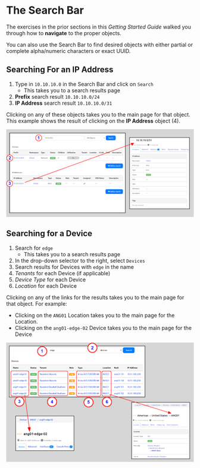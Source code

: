 # The Search Bar

The exercises in the prior sections in this *Getting Started Guide* walked you through how to **navigate** to the proper objects.

You can also use the Search Bar to find desired objects with either partial or complete alpha/numeric characters or exact UUID.

## Searching For an IP Address

1. Type in `10.10.10.0` in the Search Bar and click on `Search`
    * This takes you to a search results page
2. **Prefix** search result `10.10.10.0/24`
3. **IP Address** search result `10.10.10.0/31`

Clicking on any of these objects takes you to the main page for that object.
This example shows the result of clicking on the **IP Address** object (4).

![Address search v2](../images/getting-started-nautobot-ui/42-address-search-v2.png)

## Searching for a Device

1. Search for `edge`
    * This takes you to a search results page
2. In the drop-down selector to the right, select `Devices`
3. Search results for Devices with `edge` in the name
4. *Tenants* for each Device (if applicable)
5. *Device Type* for each Device
6. *Location* for each Device

Clicking on any of the links for the results takes you to the main page for that object. For example:

* Clicking on the `ANG01` Location takes you to the main page for the Location.
* Clicking on the `ang01-edge-02` Device takes you to the main page for the Device

![Device search results](../images/getting-started-nautobot-ui/41-device-search-results.png)
